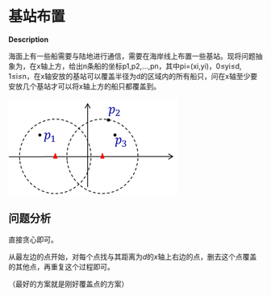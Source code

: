# 基站布置

**Description**

海面上有一些船需要与陆地进行通信，需要在海岸线上布置一些基站。现将问题抽象为，在x轴上方，给出n条船的坐标p1,p2,…,pn，其中pi=(xi,yi)，0≤yi≤d, 1≤i≤n，在x轴安放的基站可以覆盖半径为d的区域内的所有船只，问在x轴至少要安放几个基站才可以将x轴上方的船只都覆盖到。 

![基站布置](i/基站布置.png)

## 问题分析

直接贪心即可。

从最左边的点开始，对每个点找与其距离为$d$的$x$轴上右边的点，删去这个点覆盖的其他点，再重复这个过程即可。

（最好的方案就是刚好覆盖点的方案）